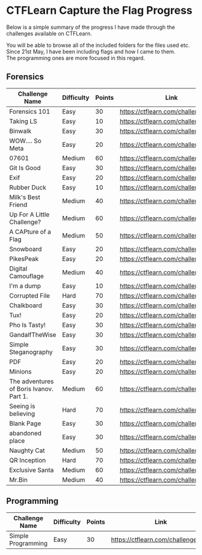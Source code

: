 # CTFLearn Capture the Flag Progress

Below is a simple summary of the progress I have made through the challenges available on CTFLearn.

You will be able to browse all of the included folders for the files used etc. Since 21st May, I have been including flags and how I came to them.  
The programming ones are more focused in this regard.

## Forensics
|Challenge Name|Difficulty|Points|Link|Complete|
|--------------|----------|------|----|--------|
|Forensics 101|Easy|30|https://ctflearn.com/challenge/96 | ![img](https://img.shields.io/badge/-Yes-green) |
|Taking LS|Easy|10|https://ctflearn.com/challenge/103| ![img](https://img.shields.io/badge/-Yes-green) |
|Binwalk|Easy|30|https://ctflearn.com/challenge/108| ![img](https://img.shields.io/badge/-Yes-green) |
|WOW.... So Meta|Easy|20|https://ctflearn.com/challenge/348| ![img](https://img.shields.io/badge/-Yes-green) |
|07601|Medium|60|https://ctflearn.com/challenge/97| ![img](https://img.shields.io/badge/-Yes-green) |
|Git Is Good|Easy|30|https://ctflearn.com/challenge/104| ![img](https://img.shields.io/badge/-Yes-green) |
|Exif|Easy|20|https://ctflearn.com/challenge/303| ![img](https://img.shields.io/badge/-Yes-green) |
|Rubber Duck|Easy|10|https://ctflearn.com/challenge/933| ![img](https://img.shields.io/badge/-Yes-green) |
|Milk's Best Friend|Medium|40|https://ctflearn.com/challenge/195| ![img](https://img.shields.io/badge/-Yes-green) |
|Up For A Little Challenge?|Medium|60|https://ctflearn.com/challenge/142| ![img](https://img.shields.io/badge/-Yes-green) |
|A CAPture of a Flag|Medium|50|https://ctflearn.com/challenge/356| ![img](https://img.shields.io/badge/-Yes-green) |
|Snowboard|Easy|20|https://ctflearn.com/challenge/934| ![img](https://img.shields.io/badge/-Yes-green) |
|PikesPeak|Easy|20|https://ctflearn.com/challenge/935| ![img](https://img.shields.io/badge/-Yes-green) |
|Digital Camouflage|Medium|40|https://ctflearn.com/challenge/237| ![img](https://img.shields.io/badge/-Yes-green) |
|I'm a dump|Easy|10|https://ctflearn.com/challenge/883| ![img](https://img.shields.io/badge/-Yes-green) |
|Corrupted File|Hard|70|https://ctflearn.com/challenge/138| ![img](https://img.shields.io/badge/-Yes-green) |
|Chalkboard|Easy|30|https://ctflearn.com/challenge/972| ![img](https://img.shields.io/badge/-Yes-green) |
|Tux!|Easy|20|https://ctflearn.com/challenge/973| ![img](https://img.shields.io/badge/-Yes-green) |
|Pho Is Tasty!|Easy|30|https://ctflearn.com/challenge/971| ![img](https://img.shields.io/badge/-Yes-green) |
|GandalfTheWise|Easy|30|https://ctflearn.com/challenge/936| ![img](https://img.shields.io/badge/-Yes-green) |
|Simple Steganography|Easy|30|https://ctflearn.com/challenge/894| ![img](https://img.shields.io/badge/-Yes-green) |
|PDF|Easy|20|https://ctflearn.com/challenge/957| ![img](https://img.shields.io/badge/-Yes-green) |
|Minions|Easy|20|https://ctflearn.com/challenge/955| ![img](https://img.shields.io/badge/-Yes-green) |
|The adventures of Boris Ivanov. Part 1.|Medium|60|https://ctflearn.com/challenge/373| ![img](https://img.shields.io/badge/-Yes-green) |
|Seeing is believing|Hard|70|https://ctflearn.com/challenge/441| ![img](https://img.shields.io/badge/-Yes-green) |
|Blank Page|Easy|30|https://ctflearn.com/challenge/959| ![img](https://img.shields.io/badge/-Yes-green) |
|abandoned place|Easy|30|https://ctflearn.com/challenge/1000| ![img](https://img.shields.io/badge/-Yes-green) |
|Naughty Cat|Medium|50|https://ctflearn.com/challenge/890| ![img](https://img.shields.io/badge/-Yes-green) |
|QR Inception|Hard|70|https://ctflearn.com/challenge/920| ![img](https://img.shields.io/badge/-No-red) |
|Exclusive Santa|Medium|60|https://ctflearn.com/challenge/851| ![img](https://img.shields.io/badge/-No-red) |
|Mr.Bin|Medium|40|https://ctflearn.com/challenge/997| ![img](https://img.shields.io/badge/-No-red) |

## Programming
|Challenge Name|Difficulty|Points|Link|Complete|
|-------------|----------|------|----|--------|
|Simple Programming|Easy|30|https://ctflearn.com/challenge/174| ![img](https://img.shields.io/badge/-Yes-green) |
